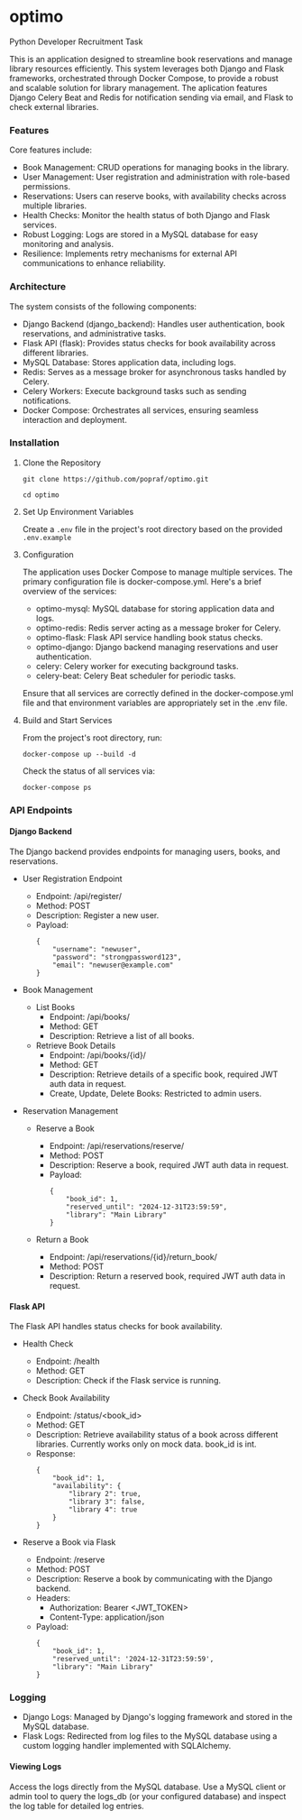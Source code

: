 # optimo
Python Developer Recruitment Task

This is an application designed to streamline book reservations and manage library resources efficiently. 
This system leverages both Django and Flask frameworks, orchestrated through Docker Compose, to provide a robust and scalable solution for library management.
The aplication features Django Celery Beat and Redis for notification sending via email, and Flask to check external libraries.

### Features
Core features include:
* Book Management: CRUD operations for managing books in the library.
* User Management: User registration and administration with role-based permissions.
* Reservations: Users can reserve books, with availability checks across multiple libraries.
* Health Checks: Monitor the health status of both Django and Flask services.
* Robust Logging: Logs are stored in a MySQL database for easy monitoring and analysis.
* Resilience: Implements retry mechanisms for external API communications to enhance reliability.

### Architecture
The system consists of the following components:
* Django Backend (django_backend): Handles user authentication, book reservations, and administrative tasks.
* Flask API (flask): Provides status checks for book availability across different libraries.
* MySQL Database: Stores application data, including logs.
* Redis: Serves as a message broker for asynchronous tasks handled by Celery.
* Celery Workers: Execute background tasks such as sending notifications.
* Docker Compose: Orchestrates all services, ensuring seamless interaction and deployment.

### Installation
1. Clone the Repository

    ```
    git clone https://github.com/popraf/optimo.git

    cd optimo
    ```

2. Set Up Environment Variables

    Create a `.env` file in the project's root directory based on the provided `.env.example`

3. Configuration

    The application uses Docker Compose to manage multiple services. The primary configuration file is docker-compose.yml. Here's a brief overview of the services:

    * optimo-mysql: MySQL database for storing application data and logs.
    * optimo-redis: Redis server acting as a message broker for Celery.
    * optimo-flask: Flask API service handling book status checks.
    * optimo-django: Django backend managing reservations and user authentication.
    * celery: Celery worker for executing background tasks.
    * celery-beat: Celery Beat scheduler for periodic tasks.
    
    Ensure that all services are correctly defined in the docker-compose.yml file and that environment variables are appropriately set in the .env file.

4. Build and Start Services

    From the project's root directory, run: 
    ```
    docker-compose up --build -d
    ```

    Check the status of all services via: 
    ```
    docker-compose ps
    ```

### API Endpoints

#### Django Backend
The Django backend provides endpoints for managing users, books, and reservations.

* User Registration Endpoint
    * Endpoint: /api/register/
    * Method: POST
    * Description: Register a new user.
    * Payload:
        ```
        {
            "username": "newuser",
            "password": "strongpassword123",
            "email": "newuser@example.com"
        }
        ```

* Book Management
    * List Books
        * Endpoint: /api/books/
        * Method: GET
        * Description: Retrieve a list of all books.
    * Retrieve Book Details
        * Endpoint: /api/books/{id}/
        * Method: GET
        * Description: Retrieve details of a specific book, required JWT auth data in request.
        * Create, Update, Delete Books: Restricted to admin users.

* Reservation Management
    * Reserve a Book
        * Endpoint: /api/reservations/reserve/
        * Method: POST
        * Description: Reserve a book, required JWT auth data in request.
        * Payload:
            ```
            {
                "book_id": 1,
                "reserved_until": "2024-12-31T23:59:59",
                "library": "Main Library"
            }
            ```

    * Return a Book
        * Endpoint: /api/reservations/{id}/return_book/
        * Method: POST
        * Description: Return a reserved book, required JWT auth data in request.

#### Flask API
The Flask API handles status checks for book availability.

* Health Check
    * Endpoint: /health
    * Method: GET
    * Description: Check if the Flask service is running.

* Check Book Availability
    * Endpoint: /status/<book_id>
    * Method: GET
    * Description: Retrieve availability status of a book across different libraries. Currently works only on mock data. book_id is int.
    * Response:
        ```
        {
            "book_id": 1,
            "availability": {
                "library 2": true,
                "library 3": false,
                "library 4": true
            }
        }
        ```

* Reserve a Book via Flask
    * Endpoint: /reserve
    * Method: POST
    * Description: Reserve a book by communicating with the Django backend.
    * Headers:
        * Authorization: Bearer <JWT_TOKEN>
        * Content-Type: application/json
    * Payload:
        ```
        {
            "book_id": 1,
            "reserved_until": '2024-12-31T23:59:59',
            "library": "Main Library"
        }
        ```

### Logging
* Django Logs: Managed by Django's logging framework and stored in the MySQL database.
* Flask Logs: Redirected from log files to the MySQL database using a custom logging handler implemented with SQLAlchemy.
#### Viewing Logs
Access the logs directly from the MySQL database. Use a MySQL client or admin tool to query the logs_db (or your configured database) and inspect the log table for detailed log entries.

